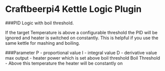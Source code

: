 # Craftbeerpi4 Kettle Logic Plugin

###PID Logic with boil threshold.

If the target Temperature is above a configurable threshold the PID will be ignored and heater is switched on constantly. This is helpful if you use the same kettle for mashing and boiling.

###Parameter
P - proportional value
I - integral value
D - derivative value
max output - heater power which is set above boil threshold
Boil Threshold - Above this temperature the heater will be constantly on
